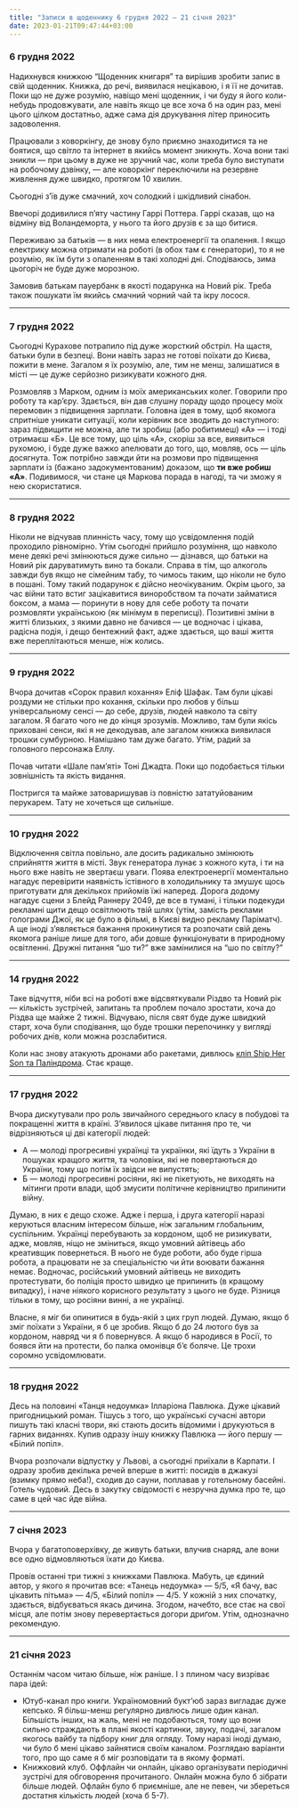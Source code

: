 ```yaml
---
title: "Записи в щоденнику 6 грудня 2022 – 21 січня 2023"
date: 2023-01-21T09:47:44+03:00
---
```


### 6 грудня 2022

Надихнувся книжкою “Щоденник книгаря” та вирішив зробити запис в свій щоденник. Книжка, до речі, виявилася нецікавою, і я її не дочитав. Поки що не дуже розумію, навіщо мені щоденник, і чи буду я його коли-небудь продовжувати, але навіть якщо це все хоча б на один раз, мені цього цілком достатньо, адже сама дія друкування літер приносить задоволення.

Працювали з коворкінгу, де знову було приємно знаходитися та не боятися, що світло та інтернет в якийсь момент зникнуть. Хоча вони такі зникли — при цьому в дуже не зручний час, коли треба було виступати на робочому дзвінку, — але коворкінг переключили на резервне живлення дуже швидко, протягом 10 хвилин.

Сьогодні з’їв дуже смачний, хоч солодкий і шкідливий сінабон.

Ввечорі додивилися п’яту частину Гаррі Поттера. Гаррі сказав, що на відміну від Воландеморта, у нього та його друзів є за що битися.

Переживаю за батьків — в них нема електроенергії та опалення. І якщо електрику можна отримати на роботі (в обох там є генератори), то я не розумію, як їм бути з опаленням в такі холодні дні. Сподіваюсь, зима цьогоріч не буде дуже морозною.

Замовив батькам пауербанк в якості подарунка на Новий рік. Треба також пошукати їм якийсь смачний чорний чай та ікру лосося.

---

### 7 грудня 2022

Сьогодні Курахове потрапило під дуже жорсткий обстріл. На щастя, батьки були в безпеці. Вони навіть зараз не готові поїхати до Києва, пожити в мене. Загалом я їх розумію, але, тим не менш, залишатися в місті — це дуже серйозно ризикувати кожного дня.

Розмовляв з Марком, одним із моїх американських колег. Говорили про роботу та кар’єру. Здається, він дав слушну пораду щодо процесу моїх перемовин з підвищення зарплати. Головна ідея в тому, щоб якомога спритніше уникати ситуації, коли керівник все зводить до наступного: зараз підвищити не можна, але ти зробиш (або робитимеш) «А» — і тоді отримаєш «Б». Це все тому, що ціль «А», скоріш за все, виявиться рухомою, і буде дуже важко апелювати до того, що, мовляв, ось — ціль досягнута. Тож потрібно завжди йти на розмови про підвищення зарплати із (бажано задокументованим) доказом, що **ти вже робиш «А»**. Подивимося, чи стане ця Маркова порада в нагоді, та чи зможу я нею скористатися.

---

### 8 грудня 2022

Ніколи не відчував плинність часу, тому що усвідомлення подій проходило рівномірно. Утім сьогодні прийшло розуміння, що навколо мене деякі речі змінюються дуже сильно — дізнався, що батьки на Новий рік даруватимуть вино та бокали. Справа в тім, що алкоголь завжди був якщо не сімейним табу, то чимось таким, що ніколи не було в пошані. Тому такий подарунок є дійсно неочікуваним. Окрім цього, за час війни тато встиг зацікавитися виноробством та почати займатися боксом, а мама — поринути в нову для себе роботу та почати розмовляти українською (як мінімум в переписці). Позитивні зміни в житті близьких, з якими давно не бачився — це водночас і цікава, радісна подія, і дещо бентежний факт, адже здається, що ваші життя вже переплітаються менше, ніж колись.

---

### 9 грудня 2022

Вчора дочитав «Сорок правил кохання» Еліф Шафак. Там були цікаві роздуми не стільки про кохання, скільки про любов у більш універсальному сенсі — до себе, друзів, людей навколо та світу загалом. Я багато чого не до кінця зрозумів. Можливо, там були якісь приховані сенси, які я не декодував, але загалом книжка виявилася трошки сумбурною. Намішано там дуже багато. Утім, радий за головного персонажа Еллу.

Почав читати «Шале пам’яті» Тоні Джадта. Поки що подобається тільки зовнішність та якість видання.

Постригся та майже затоваришував із повністю зататуйованим перукарем. Тату не хочеться ще сильніше.

---

### 10 грудня 2022

Відключення світла повільно, але досить радикально змінюють сприйняття життя в місті. Звук генератора лунає з кожного кута, і ти на нього вже навіть не звертаєш уваги. Поява електроенергії моментально нагадує перевірити наявність їстівного в холодильнику та змушує щось приготувати для декількох прийомів їжі наперед. Дорога додому нагадує сцени з Блейд Раннеру 2049, де все в тумані, і тільки подекуди рекламні щити дещо освітлюють твій шлях (утім, замість реклами голограми Джої, як це було в фільмі, в Києві видно рекламу Паріматч). А ще іноді з’являється бажання прокинутися та розпочати свій день якомога раніше лише для того, аби довше функціонувати в природному освітленні. Дружні питання “шо ти?” вже замінилися на “шо по світлу?”

---

### 14 грудня 2022

Таке відчуття, ніби всі на роботі вже відсвяткували Різдво та Новий рік — кількість зустрічей, запитань та проблем почало зростати, хоча до Різдва ще майже 2 тижні. Відчуваю, після свят буде дуже швидкий старт, хоча були сподівання, що буде трошки перепочинку у вигляді робочих днів, коли можна розслабитися.

Коли нас знову атакують дронами або ракетами, дивлюсь [кліп Ship Her Son та Паліндрома](https://www.youtube.com/watch?v=KthyvTcA3NY). Стає краще.

---

### 17 грудня 2022

Вчора дискутували про роль звичайного середнього класу в побудові та покращенні життя в країні. З’явилося цікаве питання про те, чи відрізняються ці дві категорії людей:

* А — молоді прогресивні українці та українки, які їдуть з України в пошуках кращого життя, та чоловіки, які не повертаються до України, тому що потім їх звідси не випустять;
* Б — молоді прогресивні росіяни, які не пікетують, не виходять на мітинги проти влади, щоб змусити політичне керівництво припинити війну.

Думаю, в них є дещо схоже. Адже і перша, і друга категорії наразі керуються власним інтересом більше, ніж загальним глобальним, суспільним. Українці перебувають за кордоном, щоб не ризикувати, адже, мовляв, ніщо не зміниться, якщо умовний айтівець або креативщик повернеться. В нього не буде роботи, або буде гірша робота, а працювати не за спеціальністю чи йти воювати бажання немає. Водночас, російський умовний айтівець не виходить протестувати, бо поліція просто швидко це припинить (в кращому випадку), і наче ніякого корисного результату з цього не буде. Різниця тільки в тому, що росіяни винні, а не українці.

Власне, я міг би опинитися в будь-якій з цих груп людей. Думаю, якщо б зміг поїхати з України, я б це зробив. Якщо б до 24 лютого був за кордоном, навряд чи я б повернувся. А якщо б народився в Росії, то боявся йти на протести, бо палка омонівця б’є боляче. Це трохи соромно усвідомлювати.

---

### 18 грудня 2022

Десь на половині «Танця недоумка» Ілларіона Павлюка. Дуже цікавий пригодницький роман. Тішусь з того, що українські сучасні автори пишуть такі класні твори, які стають досить відомими і друкуються в гарних виданнях. Купив одразу іншу книжку Павлюка — його першу — «Білий попіл».

Вчора розпочали відпустку у Львові, а сьогодні приїхали в Карпати. І одразу зробив декілька речей вперше в житті: посидів в джакузі (взимку прямо неба!), сходив до сауни, поплавав у готельному басейні. Готель чудовий. Десь в закутку свідомості є незручна думка про те, що саме в цей час йде війна.

---

### 7 січня 2023

Вчора у багатоповерхівку, де живуть батьки, влучив снаряд, але вони все одно відмовляються їхати до Києва.

Провів останні три тижні з книжками Павлюка. Мабуть, це єдиний автор, у якого я прочитав все: «Танець недоумка» — 5/5, «Я бачу, вас цікавить пітьма» — 4/5, «Білий попіл» — 4/5. У кожній з них спочатку, здається, відбуєваться якась дичина. Згодом, начебто, все стає на свої місця, але потім знову перевертається догори дриґом. Утім, однозначно рекомендую.

---

### 21 січня 2023

Останнім часом читаю більше, ніж раніше. І з плином часу визріває пара ідей:

* Ютуб-канал про книги. Україномовний букт’юб зараз вигладає дуже кепсько. Я більш-менш регулярно дивлюсь лише один канал. Більшість інших, на жаль, мені не подобаються, тому що вони сильно страждають в плані якості картинки, звуку, подачі, загалом якогось вайбу та підбору книг для огляду. Тому наразі іноді думаю, чи було б мені цікаво зайнятися своїм каналом. Розглядаю варіанти того, про що саме я б міг розповідати та в якому форматі.
* Книжковий клуб. Оффлайн чи онлайн, цікаво організувати періодичні зустрічі для обговорення прочитаного. Онлайн можна було б зібрати більше людей. Офлайн було б приємніше, але не певен, чи збереться достатня кількість людей (хоча б 5-7).
